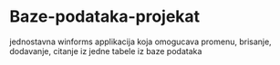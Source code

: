 # Baze-podataka-projekat
jednostavna winforms applikacija koja omogucava promenu, brisanje, dodavanje, citanje iz jedne tabele iz baze podataka
